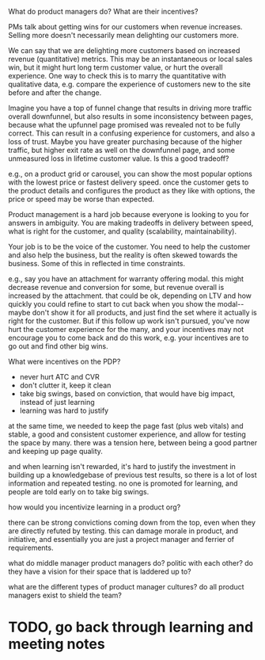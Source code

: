 What do product managers do? What are their incentives?

PMs talk about getting wins for our customers when revenue increases. Selling more doesn't necessarily mean delighting our customers more.

We can say that we are delighting more customers based on increased revenue (quantitative) metrics. This may be an instantaneous or local sales win, but it might hurt long term customer value, or hurt the overall experience. One way to check this is to marry the quantitative with qualitative data, e.g. compare the experience of customers new to the site before and after the change.

Imagine you have a top of funnel change that results in driving more traffic overall downfunnel, but also results in some inconsistency between pages, because what the upfunnel page promised was revealed not to be fully correct. This can result in a confusing experience for customers, and also a loss of trust. Maybe you have greater purchasing because of the higher traffic, but higher exit rate as well on the downfunnel page, and some unmeasured loss in lifetime customer value. Is this a good tradeoff?

e.g., on a product grid or carousel, you can show the most popular options with the lowest price or fastest delivery speed. once the customer gets to the product details and configures the product as they like with options, the price or speed may be worse than expected.

Product management is a hard job because everyone is looking to you for answers in ambiguity. You are making tradeoffs in delivery between speed, what is right for the customer, and quality (scalability, maintainability). 

Your job is to be the voice of the customer. You need to help the customer and also help the business, but the reality is often skewed towards the business. Some of this in reflected in time constraints.

e.g., say you have an attachment for warranty offering modal. this might decrease revenue and conversion for some, but revenue overall is increased by the attachment. that could be ok, depending on LTV and how quickly you could refine to start to cut back when you show the modal--maybe don't show it for all products, and just find the set where it actually is right for the customer. But if this follow up work isn't pursued, you've now hurt the customer experience for the many, and your incentives may not encourage you to come back and do this work, e.g. your incentives are to go out and find other big wins.

What were incentives on the PDP?
* never hurt ATC and CVR
* don't clutter it, keep it clean
* take big swings, based on conviction, that would have big impact, instead of just learning
* learning was hard to justify

at the same time, we needed to keep the page fast (plus web vitals) and stable, a good and consistent customer experience, and allow for testing the space by many. there was a tension here, between being a good partner and keeping up page quality.

and when learning isn't rewarded, it's hard to justify the investment in building up a knowledgebase of previous test results, so there is a lot of lost information and repeated testing. no one is promoted for learning, and people are told early on to take big swings.

how would you incentivize learning in a product org?

there can be strong convictions coming down from the top, even when they are directly refuted by testing. this can damage morale in product, and initiative, and essentially you are just a project manager and ferrier of requirements.

what do middle manager product managers do? politic with each other? do they have a vision for their space that is laddered up to?

what are the different types of product manager cultures? do all product managers exist to shield the team?








# TODO, go back through learning and meeting notes
